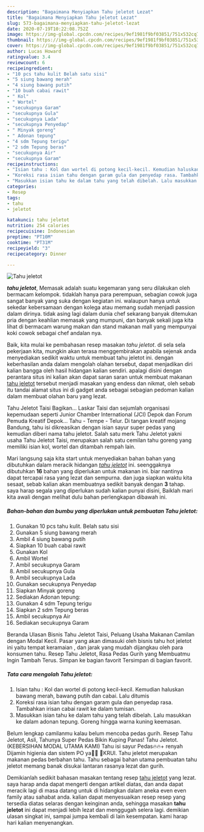 ```yaml
---
description: "Bagaimana Menyiapkan Tahu jeletot Lezat"
title: "Bagaimana Menyiapkan Tahu jeletot Lezat"
slug: 573-bagaimana-menyiapkan-tahu-jeletot-lezat
date: 2020-07-19T10:22:08.752Z
image: https://img-global.cpcdn.com/recipes/9ef1981f9bf03851/751x532cq70/tahu-jeletot-foto-resep-utama.jpg
thumbnail: https://img-global.cpcdn.com/recipes/9ef1981f9bf03851/751x532cq70/tahu-jeletot-foto-resep-utama.jpg
cover: https://img-global.cpcdn.com/recipes/9ef1981f9bf03851/751x532cq70/tahu-jeletot-foto-resep-utama.jpg
author: Lucas Howard
ratingvalue: 3.4
reviewcount: 6
recipeingredient:
- "10 pcs tahu kulit Belah satu sisi"
- "5 siung bawang merah"
- "4 siung bawang putih"
- "10 buah cabai rawit"
- " Kol"
- " Wortel"
- "secukupnya Garam"
- "secukupnya Gula"
- "secukupnya Lada"
- "secukupnya Penyedap"
- " Minyak goreng"
- " Adonan tepung"
- "4 sdm Tepung terigu"
- "2 sdm Tepung beras"
- "secukupnya Air"
- "secukupnya Garam"
recipeinstructions:
- "Isian tahu : Kol dan wortel di potong kecil-kecil. Kemudian haluskan bawang merah, bawang putih dan cabai. Lalu ditumis"
- "Koreksi rasa isian tahu dengan garam gula dan penyedap rasa. Tambahkan irisan cabai rawit ke dalam tumisan."
- "Masukkan isian tahu ke dalam tahu yang telah dibelah. Lalu masukkan ke dalam adonan tepung. Goreng hingga warna kuning keemasan."
categories:
- Resep
tags:
- tahu
- jeletot

katakunci: tahu jeletot 
nutrition: 254 calories
recipecuisine: Indonesian
preptime: "PT10M"
cooktime: "PT31M"
recipeyield: "3"
recipecategory: Dinner

---
```



![Tahu jeletot](https://img-global.cpcdn.com/recipes/9ef1981f9bf03851/751x532cq70/tahu-jeletot-foto-resep-utama.jpg)

<b><i>tahu jeletot</i></b>, Memasak adalah suatu kegemaran yang seru dilakukan oleh bermacam kelompok. tidaklah hanya para perempuan, sebagian cowok juga sangat banyak yang suka dengan kegiatan ini. walaupun hanya untuk sekedar kebersamaan dengan kolega atau memang sudah menjadi passion dalam dirinya. tidak asing lagi dalam dunia chef sekarang banyak ditemukan pria dengan keahlian memasak yang mumpuni, dan banyak sekali juga kita lihat di bermacam warung makan dan stand makanan mall yang mempunyai koki cowok sebagai chef andalan nya.

Baik, kita mulai ke pembahasan resep masakan <i>tahu jeletot</i>. di sela sela pekerjaan kita, mungkin akan terasa menggembirakan apabila sejenak anda menyediakan sedikit waktu untuk membuat tahu jeletot ini. dengan keberhasilan anda dalam mengolah olahan tersebut, dapat menjadikan diri kalian bangga oleh hasil hidangan kalian sendiri. apalagi disini dengan perantara situs ini kalian akan dapat saran saran untuk membuat makanan <u>tahu jeletot</u> tersebut menjadi masakan yang endess dan nikmat, oleh sebab itu tandai alamat situs ini di gadget anda sebagai sebagian pedoman kalian dalam membuat olahan baru yang lezat.

Tahu Jeletot Taisi Bagikan… Laskar Taisi dan sejumlah organisasi kepemudaan seperti Junior Chamber International (JCI) Depok dan Forum Pemuda Kreatif Depok… Tahu - Tempe - Telur. Di tangan kreatif mojang Bandung, tahu isi dikreasikan dengan isian sayur super pedas yang kemudian diberi nama tahu jeletot. Salah satu merk Tahu Jeletot yakni usaha Tahu Jeletot Taisi, merupakan salah satu cemilan tahu goreng yang memiliki isian kol, wortel dan ditambah rempah lain.


Mari langsung saja kita start untuk menyediakan bahan bahan yang dibutuhkan dalam meracik hidangan <u><i>tahu jeletot</i></u> ini. seenggaknya dibutuhkan <b>16</b> bahan yang diperlukan untuk makanan ini. biar nantinya dapat tercapai rasa yang lezat dan sempurna. dan juga siapkan waktu kita sesaat, sebab kalian akan membuatnya sedikit banyak dengan <b>3</b> tahap. saya harap segala yang diperlukan sudah kalian punyai disini, Baiklah mari kita awali dengan melihat dulu bahan perlengkapan dibawah ini.

<!--inarticleads1-->

##### Bahan-bahan dan bumbu yang diperlukan untuk pembuatan Tahu jeletot:

1. Gunakan 10 pcs tahu kulit. Belah satu sisi
1. Gunakan 5 siung bawang merah
1. Ambil 4 siung bawang putih
1. Siapkan 10 buah cabai rawit
1. Gunakan  Kol
1. Ambil  Wortel
1. Ambil secukupnya Garam
1. Ambil secukupnya Gula
1. Ambil secukupnya Lada
1. Gunakan secukupnya Penyedap
1. Siapkan  Minyak goreng
1. Sediakan  Adonan tepung:
1. Gunakan 4 sdm Tepung terigu
1. Siapkan 2 sdm Tepung beras
1. Ambil secukupnya Air
1. Sediakan secukupnya Garam


Beranda Ulasan Bisnis Tahu Jeletot Taisi, Peluang Usaha Makanan Camilan dengan Modal Kecil. Pasar yang akan dimasuki oleh bisnis tahu hot jeletot ini yaitu tempat keramaian , dan jarak yang mudah dijangkau oleh para konsumen tahu. Resep Tahu Jeletot, Rasa Pedas Gurih yang Membuatmu Ingin Tambah Terus. Simpan ke bagian favorit Tersimpan di bagian favorit. 

<!--inarticleads2-->

##### Tata cara mengolah Tahu jeletot:

1. Isian tahu : Kol dan wortel di potong kecil-kecil. Kemudian haluskan bawang merah, bawang putih dan cabai. Lalu ditumis
1. Koreksi rasa isian tahu dengan garam gula dan penyedap rasa. Tambahkan irisan cabai rawit ke dalam tumisan.
1. Masukkan isian tahu ke dalam tahu yang telah dibelah. Lalu masukkan ke dalam adonan tepung. Goreng hingga warna kuning keemasan.


Belum lengkap camilanmu kalau belum mencoba pedas gurih. Resep Tahu Jeletot, Asli, Tahunya Super Pedas Bikin Kuping Panas! Tahu Jeletot. (KEBERSIHAN MODAL UTAMA KAMI) Tahu isi sayur Pedas🔥🔥+ renyah Dijamin higienia dan sistem PO ya🙏🏻 📍KRUI. Tahu jeletot merupakan makanan pedas berbahan tahu. Tahu sebagai bahan utama pembuatan tahu jeletot memang banak disukai lantaran rasanya lezat dan gurih. 

Demikianlah sedikit bahasan masakan tentang resep <u>tahu jeletot</u> yang lezat. saya harap anda dapat mengerti dengan artikel diatas, dan anda dapat meracik lagi di masa datang untuk di hidangkan dalam aneka even even family atau sahabat anda. kalian dapat menyesuaikan resep resep yang tersedia diatas selaras dengan keinginan anda, sehingga masakan <b>tahu jeletot</b> ini dapat menjadi lebih lezat dan menggugah selera lagi. demikian ulasan singkat ini, sampai jumpa kembali di lain kesempatan. kami harap hari kalian menyenangkan.
